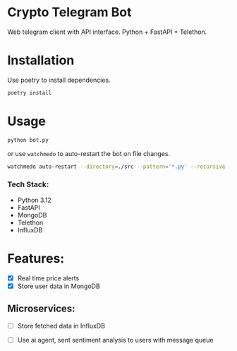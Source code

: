 # Crypto Telegram Bot
Web telegram client with API interface. Python + FastAPI + Telethon.

# Installation
Use poetry to install dependencies.
```bash
poetry install
```

# Usage
```bash
python bot.py
```
or use `watchmedo` to auto-restart the bot on file changes.
```bash
watchmedo auto-restart --directory=./src --pattern='*.py' --recursive -- python -u bot.py
```


### Tech Stack:
- Python 3.12
- FastAPI
- MongoDB
- Telethon
- InfluxDB


# Features:

- [x] Real time price alerts
- [x] Store user data in MongoDB

## Microservices:
- [ ] Store fetched data in InfluxDB
- [ ] Use ai agent, sent sentiment analysis to users with message queue

